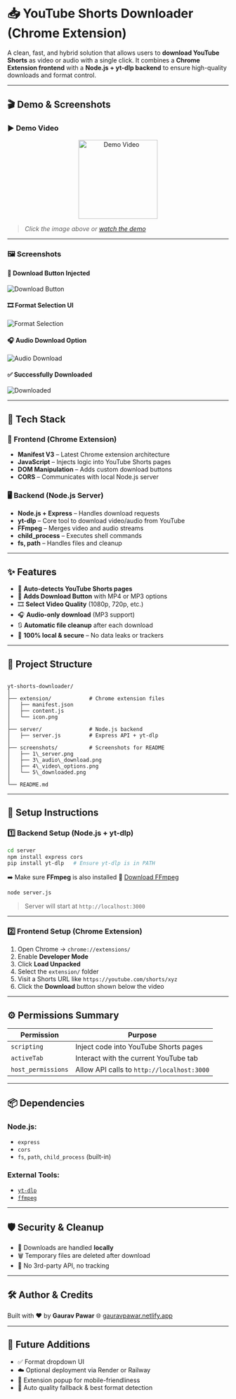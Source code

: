 # 📥 YouTube Shorts Downloader (Chrome Extension)

A clean, fast, and hybrid solution that allows users to **download YouTube Shorts** as video or audio with a single click. It combines a **Chrome Extension frontend** with a **Node.js + yt-dlp backend** to ensure high-quality downloads and format control.

---

## 🎬 Demo & Screenshots

### ▶️ Demo Video

<p align="center">
  <a href="https://www.youtube.com/watch?v=S3j9kYdmvMI">
    <img src="./screenshots/icon.png" alt="Demo Video" width="180">
  </a>
</p>

> _Click the image above or [watch the demo](https://www.youtube.com/watch?v=S3j9kYdmvMI)_

---

### 🖼️ Screenshots

#### 🔘 Download Button Injected
![Download Button](./screenshots/1_server.png)

#### 🎞️ Format Selection UI
![Format Selection](./screenshots/4_video_options.png)

#### 🎧 Audio Download Option
![Audio Download](./screenshots/3_audio_download.png)

#### ✅ Successfully Downloaded
![Downloaded](./screenshots/5_downloaded.png)

---

## 🔧 Tech Stack

### 🧩 Frontend (Chrome Extension)

* **Manifest V3** – Latest Chrome extension architecture  
* **JavaScript** – Injects logic into YouTube Shorts pages  
* **DOM Manipulation** – Adds custom download buttons  
* **CORS** – Communicates with local Node.js server  

### 🖥 Backend (Node.js Server)

* **Node.js + Express** – Handles download requests  
* **yt-dlp** – Core tool to download video/audio from YouTube  
* **FFmpeg** – Merges video and audio streams  
* **child_process** – Executes shell commands  
* **fs, path** – Handles files and cleanup  

---

## ✨ Features

* 🎯 **Auto-detects YouTube Shorts pages**
* 🔘 **Adds Download Button** with MP4 or MP3 options
* 🎞️ **Select Video Quality** (1080p, 720p, etc.)
* 🎧 **Audio-only download** (MP3 support)
* 🔃 **Automatic file cleanup** after each download
* 🔐 **100% local & secure** – No data leaks or trackers

---

## 🧱 Project Structure

```

yt-shorts-downloader/
│
├── extension/            # Chrome extension files
│   ├── manifest.json
│   ├── content.js
│   └── icon.png
│
├── server/               # Node.js backend
│   ├── server.js         # Express API + yt-dlp
│
├── screenshots/          # Screenshots for README
│   ├── 1\_server.png
│   ├── 3\_audio\_download.png
│   ├── 4\_video\_options.png
│   └── 5\_downloaded.png
│
└── README.md

````

---

## 🚀 Setup Instructions

### 1️⃣ Backend Setup (Node.js + yt-dlp)

```bash
cd server
npm install express cors
pip install yt-dlp   # Ensure yt-dlp is in PATH
````

➡️ Make sure **FFmpeg** is also installed
🔗 [Download FFmpeg](https://ffmpeg.org/download.html)

```bash
node server.js
```

> Server will start at `http://localhost:3000`

---

### 2️⃣ Frontend Setup (Chrome Extension)

1. Open Chrome → `chrome://extensions/`
2. Enable **Developer Mode**
3. Click **Load Unpacked**
4. Select the `extension/` folder
5. Visit a Shorts URL like `https://youtube.com/shorts/xyz`
6. Click the **Download** button shown below the video

---

## ⚙️ Permissions Summary

| Permission         | Purpose                                    |
| ------------------ | ------------------------------------------ |
| `scripting`        | Inject code into YouTube Shorts pages      |
| `activeTab`        | Interact with the current YouTube tab      |
| `host_permissions` | Allow API calls to `http://localhost:3000` |

---

## 📦 Dependencies

### Node.js:

* `express`
* `cors`
* `fs`, `path`, `child_process` (built-in)

### External Tools:

* [`yt-dlp`](https://github.com/yt-dlp/yt-dlp)
* [`ffmpeg`](https://ffmpeg.org/)

---

## 🛡️ Security & Cleanup

* 🔐 Downloads are handled **locally**
* 🗑️ Temporary files are deleted after download
* 🚫 No 3rd-party API, no tracking

---

## 🛠️ Author & Credits

Built with ❤️ by **Gaurav Pawar**
🌐 [gauravpawar.netlify.app](https://gauravpawar.netlify.app)

---

## 🧠 Future Additions

* ✅ Format dropdown UI
* ☁️ Optional deployment via Render or Railway
* 📱 Extension popup for mobile-friendliness
* 🧠 Auto quality fallback & best format detection


